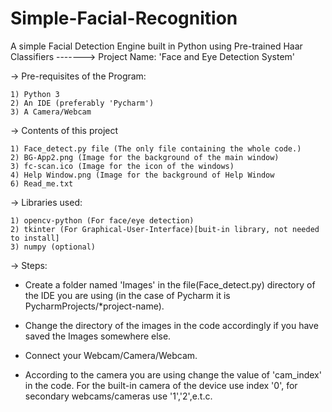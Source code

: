 # Simple-Facial-Recognition
A simple Facial Detection Engine built in Python using Pre-trained Haar Classifiers
------->	Project Name: 'Face and Eye Detection System'

-> Pre-requisites of the Program:

	1) Python 3
	2) An IDE (preferably 'Pycharm')
	3) A Camera/Webcam

-> Contents of this project

	1) Face_detect.py file (The only file containing the whole code.)
	2) BG-App2.png (Image for the background of the main window)
	3) fc-scan.ico (Image for the icon of the windows)
	4) Help Window.png (Image for the background of Help Window
	6) Read_me.txt

-> Libraries used:

	1) opencv-python (For face/eye detection)
	2) tkinter (For Graphical-User-Interface)[buit-in library, not needed to install]
	3) numpy (optional)

-> Steps:

- Create a folder named 'Images' in the file(Face_detect.py) directory of the IDE you are using
  (in the case of Pycharm it is PycharmProjects/*project-name).

- Change the directory of the images in the code accordingly if you have saved the Images somewhere else.

- Connect your Webcam/Camera/Webcam.

- According to the camera you are using change the value of 'cam_index' in the code. For the built-in
  camera of the device use index '0', for secondary webcams/cameras use '1','2',e.t.c.
